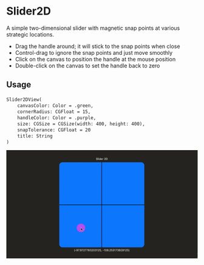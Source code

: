 #  Slider2D

A simple two-dimensional slider with magnetic snap points at various
strategic locations.

- Drag the handle around; it will stick to the snap points when close
- Control-drag to ignore the snap points and just move smoothly
- Click on the canvas to position the handle at the mouse position
- Double-click on the canvas to set the handle back to zero

## Usage

```
Slider2DView(
    canvasColor: Color = .green,
    cornerRadius: CGFloat = 15,
    handleColor: Color = .purple,
    size: CGSize = CGSize(width: 400, height: 400),
    snapTolerance: CGFloat = 20
    title: String
)
```

![](https://github.com/SaganRitual/Slider2D/blob/main/demo.gif)
